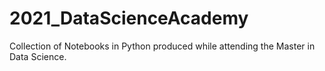 # 2021_DataScienceAcademy
Collection of Notebooks in Python produced while attending the Master in Data Science.
